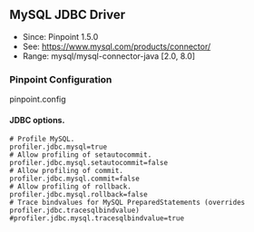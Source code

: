 ## MySQL JDBC Driver
* Since: Pinpoint 1.5.0
* See: https://www.mysql.com/products/connector/
* Range: mysql/mysql-connector-java [2.0, 8.0]


### Pinpoint Configuration
pinpoint.config

#### JDBC options.
~~~
# Profile MySQL.
profiler.jdbc.mysql=true
# Allow profiling of setautocommit.
profiler.jdbc.mysql.setautocommit=false
# Allow profiling of commit.
profiler.jdbc.mysql.commit=false
# Allow profiling of rollback.
profiler.jdbc.mysql.rollback=false
# Trace bindvalues for MySQL PreparedStatements (overrides profiler.jdbc.tracesqlbindvalue)
#profiler.jdbc.mysql.tracesqlbindvalue=true
~~~
